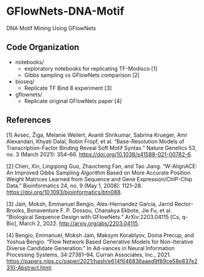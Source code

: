 # GFlowNets-DNA-Motif
DNA Motif Mining Using GFlowNets

## Code Organization
- notebooks/  
  - exploratory notebooks for replicating TF-Modisco [1]
  - Gibbs sampling vs GFlowNets comparison [2]
- bioseq/
  - Replicate TF Bind 8 experiment [3]
- gflownets/
  - Replicate original GFlowNets paper [4]

## References
[1] Avsec, Žiga, Melanie Weilert, Avanti Shrikumar, Sabrina Krueger, Amr Alexandari, Khyati Dalal, Robin Fropf, et al. “Base-Resolution Models of Transcription-Factor Binding Reveal Soft Motif Syntax.” Nature Genetics 53, no. 3 (March 2021): 354–66. https://doi.org/10.1038/s41588-021-00782-6.

[2] Chen, Xin, Lingqiong Guo, Zhaocheng Fan, and Tao Jiang. “W-AlignACE: An Improved Gibbs Sampling Algorithm Based on More Accurate Position Weight Matrices Learned from Sequence and Gene Expression/ChIP-Chip Data.” Bioinformatics 24, no. 9 (May 1, 2008): 1121–28. https://doi.org/10.1093/bioinformatics/btn088.

[3] Jain, Moksh, Emmanuel Bengio, Alex-Hernandez Garcia, Jarrid Rector-Brooks, Bonaventure F. P. Dossou, Chanakya Ekbote, Jie Fu, et al. “Biological Sequence Design with GFlowNets.” ArXiv:2203.04115 [Cs, q-Bio], March 2, 2022. http://arxiv.org/abs/2203.04115.

[4] Bengio, Emmanuel, Moksh Jain, Maksym Korablyov, Doina Precup, and Yoshua Bengio. “Flow Network Based Generative Models for Non-Iterative Diverse Candidate Generation.” In Ad-vances in Neural Information Processing Systems, 34:27381–94. Curran Associates, Inc., 2021. https://papers.nips.cc/paper/2021/hash/e614f646836aaed9f89ce58e837e2310-Abstract.html.
